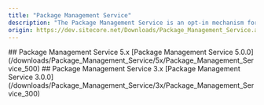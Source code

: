 ```yaml
---
title: "Package Management Service"
description: "The Package Management Service is an opt-in mechanism for distributing update packages to the Update Center content management application."
origin: https://dev.sitecore.net/Downloads/Package_Management_Service.aspx
---
```


<Card variant='outlineRaised' px={0} mb={8}>
<CardHeader>
## Package Management Service 5.x
</CardHeader>
<CardBody>
[Package Management Service 5.0.0](/downloads/Package_Management_Service/5x/Package_Management_Service_500)
</CardBody>          
</Card>
<Card variant='outlineRaised' px={0} mb={8}>
<CardHeader>
## Package Management Service 3.x
</CardHeader>
<CardBody>
[Package Management Service 3.0.0](/downloads/Package_Management_Service/3x/Package_Management_Service_300)
</CardBody>          
</Card>